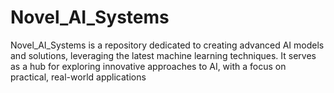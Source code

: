 # Novel_AI_Systems
Novel_AI_Systems is a repository dedicated to creating advanced AI models and solutions, leveraging the latest machine learning techniques. It serves as a hub for exploring innovative approaches to AI, with a focus on practical, real-world applications
